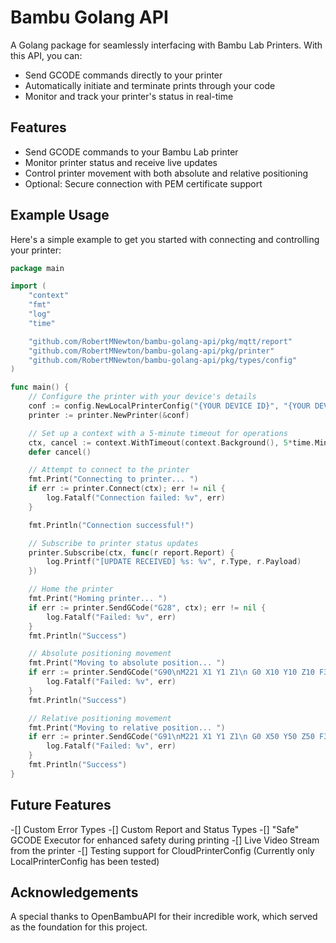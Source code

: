 # Bambu Golang API

A Golang package for seamlessly interfacing with Bambu Lab Printers. With this API, you can:

- Send GCODE commands directly to your printer
- Automatically initiate and terminate prints through your code
- Monitor and track your printer's status in real-time

## Features

- Send GCODE commands to your Bambu Lab printer
- Monitor printer status and receive live updates
- Control printer movement with both absolute and relative positioning
- Optional: Secure connection with PEM certificate support

## Example Usage

Here's a simple example to get you started with connecting and controlling your printer:

```go
package main

import (
	"context"
	"fmt"
	"log"
	"time"

	"github.com/RobertMNewton/bambu-golang-api/pkg/mqtt/report"
	"github.com/RobertMNewton/bambu-golang-api/pkg/printer"
	"github.com/RobertMNewton/bambu-golang-api/pkg/types/config"
)

func main() {
	// Configure the printer with your device's details
	conf := config.NewLocalPrinterConfig("{YOUR DEVICE ID}", "{YOUR DEVICE IP ADDRESS}", "{YOUR DEVICE ACCESS CODE}", "{PATH TO PEM CERT (OPTIONAL)}")
	printer := printer.NewPrinter(&conf)

	// Set up a context with a 5-minute timeout for operations
	ctx, cancel := context.WithTimeout(context.Background(), 5*time.Minute)
	defer cancel()

	// Attempt to connect to the printer
	fmt.Print("Connecting to printer... ")
	if err := printer.Connect(ctx); err != nil {
		log.Fatalf("Connection failed: %v", err)
	}

	fmt.Println("Connection successful!")

	// Subscribe to printer status updates
	printer.Subscribe(ctx, func(r report.Report) {
		log.Printf("[UPDATE RECEIVED] %s: %v", r.Type, r.Payload)
	})

	// Home the printer
	fmt.Print("Homing printer... ")
	if err := printer.SendGCode("G28", ctx); err != nil {
		log.Fatalf("Failed: %v", err)
	}
	fmt.Println("Success")

	// Absolute positioning movement
	fmt.Print("Moving to absolute position... ")
	if err := printer.SendGCode("G90\nM221 X1 Y1 Z1\n G0 X10 Y10 Z10 F3000", ctx); err != nil {
		log.Fatalf("Failed: %v", err)
	}
	fmt.Println("Success")

	// Relative positioning movement
	fmt.Print("Moving to relative position... ")
	if err := printer.SendGCode("G91\nM221 X1 Y1 Z1\n G0 X50 Y50 Z50 F3000", ctx); err != nil {
		log.Fatalf("Failed: %v", err)
	}
	fmt.Println("Success")
}
```

## Future Features

-[] Custom Error Types
-[] Custom Report and Status Types
-[] "Safe" GCODE Executor for enhanced safety during printing
-[] Live Video Stream from the printer
-[] Testing support for CloudPrinterConfig (Currently only LocalPrinterConfig has been tested)
## Acknowledgements

A special thanks to OpenBambuAPI for their incredible work, which served as the foundation for this project.
